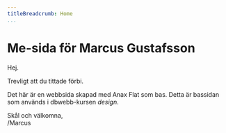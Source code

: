 ```yaml
---
titleBreadcrumb: Home
...
```

Me-sida för Marcus Gustafsson
===============================

Hej.


Trevligt att du tittade förbi.

Det här är en webbsida skapad med Anax Flat som bas. Detta är bassidan
som används i dbwebb-kursen *design*.

Skål och välkomna,  
/Marcus
